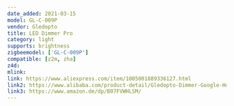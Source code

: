```yaml
---
date_added: 2021-03-15
model: GL-C-009P
vendor: Gledopto
title: LED Dimmer Pro
category: light
supports: brightness
zigbeemodel: ['GL-C-009P']
compatible: [z2m, zha]
z4d: 
mlink: 
link: https://www.aliexpress.com/item/1005001889336127.html
link2: https://www.alibaba.com/product-detail/Gledopto-Dimmer-Google-Home-Amazon-Alexa_62330011444.html
link3: https://www.amazon.de/dp/B07FVWHLSM/
---
```


